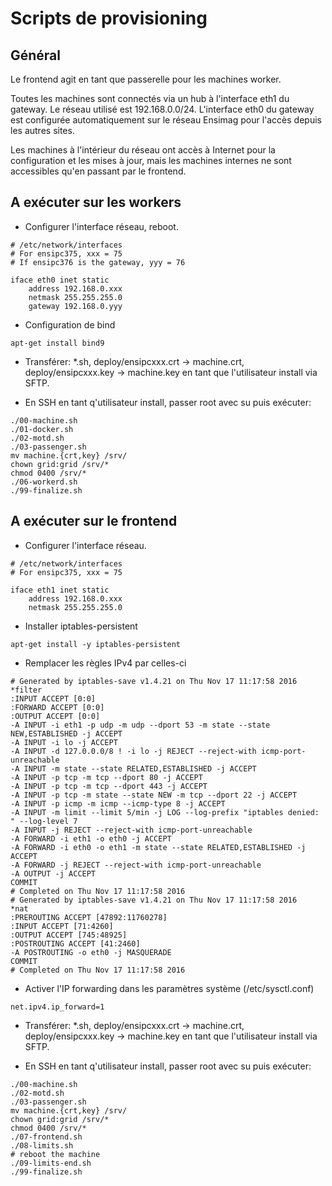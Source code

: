 # Scripts de provisioning

## Général

Le frontend agit en tant que passerelle pour les machines worker.

Toutes les machines sont connectés via un hub à l'interface eth1 du gateway. Le réseau utilisé est
192.168.0.0/24. L'interface eth0 du gateway est configurée automatiquement sur le réseau Ensimag
pour l'accès depuis les autres sites.

Les machines à l'intérieur du réseau ont accès à Internet pour la configuration et les mises à jour,
mais les machines internes ne sont accessibles qu'en passant par le frontend.

## A exécuter sur les workers

* Configurer l'interface réseau, reboot.

```
# /etc/network/interfaces
# For ensipc375, xxx = 75
# If ensipc376 is the gateway, yyy = 76

iface eth0 inet static
    address 192.168.0.xxx
    netmask 255.255.255.0
    gateway 192.168.0.yyy
```

* Configuration de bind

```
apt-get install bind9

```

* Transférer: *.sh, deploy/ensipcxxx.crt -> machine.crt, deploy/ensipcxxx.key -> machine.key
en tant que l'utilisateur install via SFTP.

* En SSH en tant q'utilisateur install, passer root avec su puis exécuter:

```
./00-machine.sh
./01-docker.sh
./02-motd.sh
./03-passenger.sh
mv machine.{crt,key} /srv/
chown grid:grid /srv/*
chmod 0400 /srv/*
./06-workerd.sh
./99-finalize.sh
```

## A exécuter sur le frontend

* Configurer l'interface réseau.

```
# /etc/network/interfaces
# For ensipc375, xxx = 75

iface eth1 inet static
    address 192.168.0.xxx
    netmask 255.255.255.0
```

* Installer iptables-persistent

```
apt-get install -y iptables-persistent
```

* Remplacer les règles IPv4 par celles-ci

```
# Generated by iptables-save v1.4.21 on Thu Nov 17 11:17:58 2016
*filter
:INPUT ACCEPT [0:0]
:FORWARD ACCEPT [0:0]
:OUTPUT ACCEPT [0:0]
-A INPUT -i eth1 -p udp -m udp --dport 53 -m state --state NEW,ESTABLISHED -j ACCEPT
-A INPUT -i lo -j ACCEPT
-A INPUT -d 127.0.0.0/8 ! -i lo -j REJECT --reject-with icmp-port-unreachable
-A INPUT -m state --state RELATED,ESTABLISHED -j ACCEPT
-A INPUT -p tcp -m tcp --dport 80 -j ACCEPT
-A INPUT -p tcp -m tcp --dport 443 -j ACCEPT
-A INPUT -p tcp -m state --state NEW -m tcp --dport 22 -j ACCEPT
-A INPUT -p icmp -m icmp --icmp-type 8 -j ACCEPT
-A INPUT -m limit --limit 5/min -j LOG --log-prefix "iptables denied: " --log-level 7
-A INPUT -j REJECT --reject-with icmp-port-unreachable
-A FORWARD -i eth1 -o eth0 -j ACCEPT
-A FORWARD -i eth0 -o eth1 -m state --state RELATED,ESTABLISHED -j ACCEPT
-A FORWARD -j REJECT --reject-with icmp-port-unreachable
-A OUTPUT -j ACCEPT
COMMIT
# Completed on Thu Nov 17 11:17:58 2016
# Generated by iptables-save v1.4.21 on Thu Nov 17 11:17:58 2016
*nat
:PREROUTING ACCEPT [47892:11760278]
:INPUT ACCEPT [71:4260]
:OUTPUT ACCEPT [745:48925]
:POSTROUTING ACCEPT [41:2460]
-A POSTROUTING -o eth0 -j MASQUERADE
COMMIT
# Completed on Thu Nov 17 11:17:58 2016
```

* Activer l'IP forwarding dans les paramètres système (/etc/sysctl.conf)

```
net.ipv4.ip_forward=1
```

* Transférer: *.sh, deploy/ensipcxxx.crt -> machine.crt, deploy/ensipcxxx.key -> machine.key
en tant que l'utilisateur install via SFTP.

* En SSH en tant q'utilisateur install, passer root avec su puis exécuter:

```
./00-machine.sh
./02-motd.sh
./03-passenger.sh
mv machine.{crt,key} /srv/
chown grid:grid /srv/*
chmod 0400 /srv/*
./07-frontend.sh
./08-limits.sh
# reboot the machine
./09-limits-end.sh
./99-finalize.sh
```

